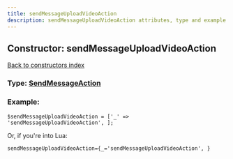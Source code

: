 ```yaml
---
title: sendMessageUploadVideoAction
description: sendMessageUploadVideoAction attributes, type and example
---
```

## Constructor: sendMessageUploadVideoAction  
[Back to constructors index](index.md)






### Type: [SendMessageAction](../types/SendMessageAction.md)


### Example:

```
$sendMessageUploadVideoAction = ['_' => 'sendMessageUploadVideoAction', ];
```  

Or, if you're into Lua:  


```
sendMessageUploadVideoAction={_='sendMessageUploadVideoAction', }

```


